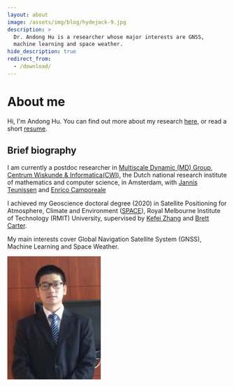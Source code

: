 ```yaml
---
layout: about
image: /assets/img/blog/hydejack-9.jpg
description: >
  Dr. Andong Hu is a researcher whose major interests are GNSS,
  machine learning and space weather.
hide_description: true
redirect_from:
  - /download/
---
```


# About me

Hi, I'm Andong Hu. You can find out more about my research [here](_featured_categories/example.md), or read a short [resume](assets/pdf/CV_English.pdf).

## Brief biography

I am currently a postdoc researcher in [Multiscale Dynamic (MD) Group, Centrum Wiskunde & Informatica(CWI)](https://www.cwi.nl/research/groups/multiscale-dynamics), the Dutch national research institute of mathematics and computer science, in Amsterdam, with [Jannis Teunissen](https://teunissen.net/wiki/doku.php?id=start) and [Enrico Camporeale](https://ecamporeale.github.io/)

I achieved my Geoscience doctoral degree (2020) in Satellite Positioning for Atmosphere, Climate and Environment ([SPACE](https://www.rmit.edu.au/research/centres-collaborations/space-research-centre)), Royal Melbourne Institute of Technology (RMIT) University, supervised by [Kefei Zhang](https://www.rmit.edu.au/contact/staff-contacts/academic-staff/z/zhang-professor-kefei) and [Brett Carter](https://www.rmit.edu.au/contact/staff-contacts/academic-staff/c/carter-dr-brett).

My main interests cover Global Navigation Satellite System (GNSS), Machine Learning and Space Weather.

![me](assets/img/portrait.png)
